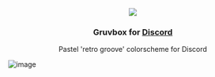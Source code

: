 <div align=center>
<img src="https://github.com/user-attachments/assets/3a452139-64ce-4222-be66-40fef16ad700">
  <h3>Gruvbox for <a href="https://discord.com/">Discord</a></h3>
  <p align=center>Pastel 'retro groove' colorscheme for Discord</p>
</div>

![image](https://github.com/user-attachments/assets/e93bf393-842e-4fb2-9b33-2aae7126018e)
